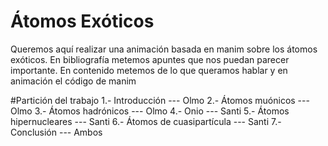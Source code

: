 # Átomos Exóticos
Queremos aquí realizar una animación basada en manim sobre los átomos exóticos. En bibliografía metemos apuntes que nos puedan parecer importante. En contenido metemos de lo que queramos hablar y en animación el código de manim

#Partición del trabajo
1.- Introducción --- Olmo
2.- Átomos muónicos --- Olmo
3.- Átomos hadrónicos --- Olmo
4.- Onio --- Santi
5.- Átomos hipernucleares --- Santi
6.- Átomos de cuasipartícula --- Santi
7.- Conclusión --- Ambos
